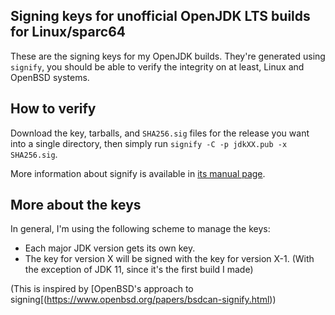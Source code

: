 Signing keys for unofficial OpenJDK LTS builds for Linux/sparc64
---

These are the signing keys for my OpenJDK builds. They're generated
using `signify`, you should be able to verify the integrity
on at least, Linux and OpenBSD systems.

## How to verify

Download the key, tarballs, and `SHA256.sig` files for the release you want
into a single directory, then simply run `signify -C -p jdkXX.pub -x SHA256.sig`.

More information about signify is available in [its manual page](https://man.openbsd.org/signify.1).

## More about the keys

In general, I'm using the following scheme to manage the keys:

- Each major JDK version gets its own key.
- The key for version X will be signed with the key for version X-1.
  (With the exception of JDK 11, since it's the first build I made)

(This is inspired by [OpenBSD's approach to signing[(https://www.openbsd.org/papers/bsdcan-signify.html))
